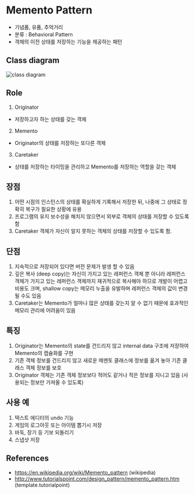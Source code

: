# Memento Pattern
 - 기념품, 유품, 추억거리
 - 분류 : Behavioral Pattern
 - 객체의 이전 상태를 저장하는 기능을 제공하는 패턴

## Class diagram
![class diagram](http://www.tutorialspoint.com/design_pattern/images/memento_pattern_uml_diagram.jpg)

## Role
1. Originator
 - 저장하고자 하는 상태를 갖는 객체
2. Memento
 - Originator의 상태를 저장하는 또다른 객체
3. Caretaker
 - 상태를 저장하는 타이밍을 관리하고 Memento를 저장하는 역할을 갖는 객체


## 장점
1. 어떤 시점의 인스턴스의 상태를 확실하게 기록해서 저장한 뒤, 나중에 그 상태로 정확히 복구가 필요한 상황에 유용
2. 프로그램의 유지 보수성을 해치지 않으면서 외부로 객체의 상태를 저장할 수 있도록 함
3. Caretaker 객체가 자신이 알지 못하는 객체의 상태를 저장할 수  있도록 함.

## 단점
1. 지속적으로 저장되어 있다면 버전 문제가 발생 할 수 있음
2. 깊은 복사 (deep copy)는 자신이 가지고 있는 레퍼런스 객체 뿐 아니라 레퍼런스 객체가 가지고 있는 레퍼런스 객체까지 재귀적으로 복사해야 하므로 개발이 어렵고 비용도 크며, shallow copy는 메모리 누출을 유발하며 레퍼런스 객체의 값이 변경될 수도 있음
3. Caretaker는 Memento가 얼마나 많은 상태를 갖는지 알 수 없기 때문에 효과적인 메모리 관리에 어려움이 있음

## 특징
1. Originator는 Memento의 state를 건드리지 않고 internal data 구조에 저장하여 Memento의 캡슐화를 구현
2. 기존 객체 정보를 건드리지 않고 새로운 메멘토 클래스에 정보를 옮겨 놓아 기존 클래스 객체 정보를 보호
3. Originator 객체는 기존 객체 정보보다 적어도 같거나 적은 정보를 지니고 있음 (사용되는 정보만 가져올 수 있도록)

## 사용 예
1. 텍스트 에디터의 undo 기능
2. 게임의 로그아웃 또는 아이템 뽑기시 저장
3. 바둑, 장기 등 기보 되돌리기
4. 스냅샷 저장

## References
- https://en.wikipedia.org/wiki/Memento_pattern (wikipedia)
- http://www.tutorialspoint.com/design_pattern/memento_pattern.htm (template.tutorialpoint)